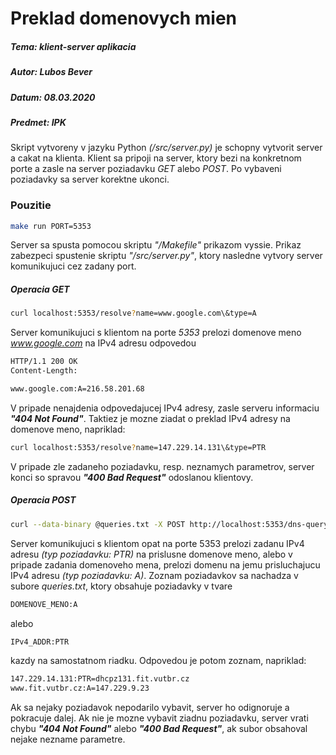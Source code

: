 # Preklad domenovych mien
##### Tema:     klient-server aplikacia
##### Autor:    Lubos Bever
##### Datum:    08.03.2020
##### Predmet:  IPK
Skript vytvoreny v jazyku Python _(/src/server.py)_ je schopny vytvorit server a cakat na klienta. Klient sa pripoji na server, ktory bezi na konkretnom porte a zasle na server poziadavku _GET_ alebo _POST_. Po vybaveni poziadavky sa server korektne ukonci.
### Pouzitie
```bash
make run PORT=5353
```
Server sa spusta pomocou skriptu _"/Makefile"_ prikazom vyssie. Prikaz zabezpeci spustenie skriptu _"/src/server.py"_, ktory nasledne vytvory server komunikujuci cez zadany port.
##### Operacia GET
```bash
curl localhost:5353/resolve?name=www.google.com\&type=A
```
Server komunikujuci s klientom na porte _5353_ prelozi domenove meno _www.google.com_ na IPv4 adresu odpovedou 
```bash
HTTP/1.1 200 OK
Content-Length: 

www.google.com:A=216.58.201.68
```
V pripade nenajdenia odpovedajucej IPv4 adresy, zasle serveru informaciu **_"404 Not Found"_**. Taktiez je mozne ziadat o preklad IPv4 adresy na domenove meno, napriklad:
```bash
curl localhost:5353/resolve?name=147.229.14.131\&type=PTR
```
V pripade zle zadaneho poziadavku, resp. neznamych parametrov, server konci so spravou **_"400 Bad Request"_** odoslanou klientovy.
##### Operacia POST
```bash
curl --data-binary @queries.txt -X POST http://localhost:5353/dns-query
```
Server komunikujuci s klientom opat na porte 5353 prelozi zadanu IPv4 adresu _(typ poziadavku: PTR)_ na prislusne domenove meno, alebo v pripade zadania domenoveho mena, prelozi domenu na jemu prisluchajucu IPv4 adresu _(typ poziadavku: A)_. Zoznam poziadavkov sa nachadza v subore _queries.txt_, ktory obsahuje poziadavky v tvare
```bash
DOMENOVE_MENO:A
```
alebo
```bash
IPv4_ADDR:PTR
```
kazdy na samostatnom riadku. Odpovedou je potom zoznam, napriklad:
```bash
147.229.14.131:PTR=dhcpz131.fit.vutbr.cz
www.fit.vutbr.cz:A=147.229.9.23
```
Ak sa nejaky poziadavok nepodarilo vybavit, server ho odignoruje a pokracuje dalej. Ak nie je mozne vybavit ziadnu poziadavku, server vrati chybu **_"404 Not Found"_** alebo **_"400 Bad Request"_**, ak subor obsahoval nejake nezname parametre.
